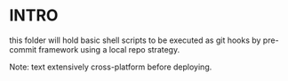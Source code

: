 # INTRO

this folder will hold basic shell scripts to be executed
as git hooks by pre-commit framework using a local repo strategy.

Note: text extensively cross-platform before deploying.
